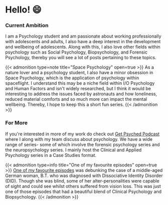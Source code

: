# Hello! 😄

### Current Ambition

I am a Psychology student and am passionate about working professionally with adolescents and adults, I also have a deep interest in the development and wellbeing of adolescents. Along with this, I also love other fields within psychology such as  Social Psychology, Biopsychology, and Forensic Psychology, thereby you will see a lot of posts pertaining to these topics.

{{< admonition type=note title="Space Psychology" open=true >}}
As a nature lover and a psychology student, I also have a minor obsession in Space Psychology, which is the application of psychology within spaceflight. I understand this may be a niche field within I/O Psychology and Human Factors and isn't widely researched, but I think it would be interesting to address the issues faced by astronauts and how loneliness, reduced material comforts and so much more can impact the mental wellbeing. Thereby, I hope to keep this a short fun series.
{{< /admonition >}}

### For More

If you're interested in more of my work do check out [Get Psyched Podcast](https://getpsyched.buzzsprout.com/1333201) where I along with my team discuss about psychology. We have a wide range of series- some of which involve the forensic psychology series and the neuropsychology series. I mainly host the Clinical and Applied Psychology series in a Case Studies format.

{{< admonition type=info title="One of my favourite episodes" open=true >}}
[One of my favourite episodes](https://getpsyched.buzzsprout.com/1333201/7937410-case-study-dissociative-identity-disorder-memory-consciousness-blindness-and-sight-across-different-identities) was debunking the case of a middle-aged German woman, B.T. who was diagnosed with Dissociative Identity Disorder (DID). Though she was blind, some of her alter-personalities were capable of sight and could see whilst others suffered from vision loss. This was just one of those episodes that had a beautiful blend of Clinical Psychology and Biopsychology.
{{< /admonition >}}
